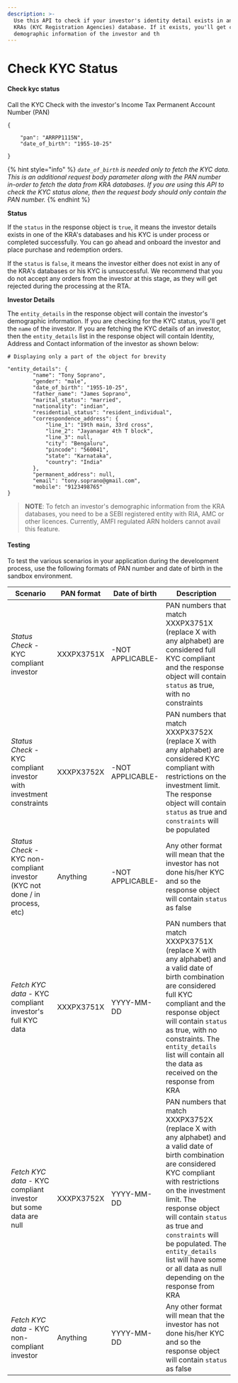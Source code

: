 ```yaml
---
description: >-
  Use this API to check if your investor's identity detail exists in any of the
  KRAs (KYC Registration Agencies) database. If it exists, you'll get certain
  demographic information of the investor and th
---
```


# Check KYC Status

#### Check kyc status <a href="#check-kyc-status" id="check-kyc-status"></a>

Call the KYC Check with the investor's Income Tax Permanent Account Number (PAN)

```
{

    "pan": "ARRPP1115N",
    "date_of_birth": "1955-10-25"

}
```

{% hint style="info" %}
_`date_of_birth` is needed only to fetch the KYC data. This is an additional request body parameter along with the PAN number in-order to fetch the data from KRA databases. If you are using this API to check the KYC status alone, then the request body should only contain the PAN number._
{% endhint %}

**Status**

If the `status` in the response object is `true`, it means the investor details exists in one of the KRA's databases and his KYC is under process or completed successfully. You can go ahead and onboard the investor and place purchase and redemption orders.

If the `status` is `false`, it means the investor either does not exist in any of the KRA's databases or his KYC is unsuccessful. We recommend that you do not accept any orders from the investor at this stage, as they will get rejected during the processing at the RTA.

**Investor Details**

The `entity_details` in the response object will contain the investor's demographic information. If you are checking for the KYC status, you'll get the `name` of the investor. If you are fetching the KYC details of an investor, then the `entity_details` list in the response object will contain Identity, Address and Contact information of the investor as shown below:

```
# Displaying only a part of the object for brevity

"entity_details": {
        "name": "Tony Soprano",
        "gender": "male",
        "date_of_birth": "1955-10-25",
        "father_name": "James Soprano",
        "marital_status": "married",
        "nationality": "indian",
        "residential_status": "resident_individual",
        "correspondence_address": {
            "line_1": "19th main, 33rd cross",
            "line_2": "Jayanagar 4th T block",
            "line_3": null,
            "city": "Bengaluru",
            "pincode": "560041",
            "state": "Karnataka",
            "country": "India"
        },
        "permanent_address": null,
        "email": "tony.soprano@gmail.com",
        "mobile": "9123498765"
}
```

> **NOTE**: To fetch an investor's demographic information from the KRA databases, you need to be a SEBI registered entity with RIA, AMC or other licences. Currently, AMFI regulated ARN holders cannot avail this feature.

#### Testing <a href="#testing" id="testing"></a>

To test the various scenarios in your application during the development process, use the following formats of PAN number and date of birth in the sandbox environment.

| Scenario                                                                     | PAN format | Date of birth    | Description                                                                                                                                                                                                                                                                                                                                                          |
| ---------------------------------------------------------------------------- | ---------- | ---------------- | -------------------------------------------------------------------------------------------------------------------------------------------------------------------------------------------------------------------------------------------------------------------------------------------------------------------------------------------------------------------- |
| _Status Check_ - KYC compliant investor                                      | XXXPX3751X | -NOT APPLICABLE- | PAN numbers that match XXXPX3751X (replace X with any alphabet) are considered full KYC compliant and the response object will contain `status` as true, with no constraints                                                                                                                                                                                         |
| _Status Check_ - KYC compliant investor with investment constraints          | XXXPX3752X | -NOT APPLICABLE- | PAN numbers that match XXXPX3752X (replace X with any alphabet) are considered KYC compliant with restrictions on the investment limit. The response object will contain `status` as true and `constraints` will be populated                                                                                                                                        |
| _Status Check_ - KYC non-compliant investor (KYC not done / in process, etc) | Anything   | -NOT APPLICABLE- | Any other format will mean that the investor has not done his/her KYC and so the response object will contain `status` as false                                                                                                                                                                                                                                      |
| _Fetch KYC data_ - KYC compliant investor's full KYC data                    | XXXPX3751X | YYYY-MM-DD       | PAN numbers that match XXXPX3751X (replace X with any alphabet) and a valid date of birth combination are considered full KYC compliant and the response object will contain `status` as true, with no constraints. The `entity_details` list will contain all the data as received on the response from KRA                                                         |
| _Fetch KYC data_ - KYC compliant investor but some data are null             | XXXPX3752X | YYYY-MM-DD       | PAN numbers that match XXXPX3752X (replace X with any alphabet) and a valid date of birth combination are considered KYC compliant with restrictions on the investment limit. The response object will contain `status` as true and `constraints` will be populated. The `entity_details` list will have some or all data as null depending on the response from KRA |
| _Fetch KYC data_ - KYC non-compliant investor                                | Anything   | YYYY-MM-DD       | Any other format will mean that the investor has not done his/her KYC and so the response object will contain `status` as false                                                                                                                                                                                                                                      |

